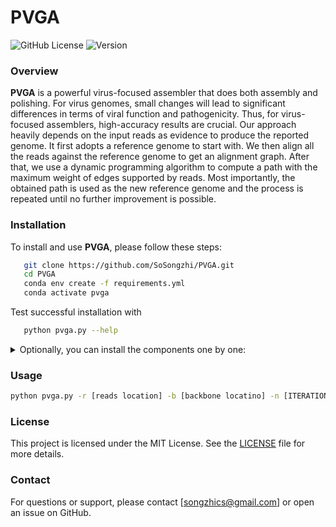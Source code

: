 # PVGA

![GitHub License](https://img.shields.io/github/license/yourusername/yourrepository)
![Version](https://img.shields.io/badge/version-1.0-blue)

### Overview
**PVGA** is a powerful virus-focused assembler that does both assembly and polishing. For virus genomes, small changes will lead to significant differences in terms of viral function and pathogenicity.  Thus, for virus-focused assemblers, high-accuracy results are crucial. Our approach heavily depends on the input reads as evidence to produce the reported genome. It first adopts a reference genome to start with.  We then align all the reads against the reference genome to get an alignment graph. After that, we use a dynamic programming algorithm to compute a path with the maximum weight of edges supported by reads. Most importantly, the obtained path is used as the new reference genome and the process is repeated until no further improvement is possible. 


### Installation
To install and use **PVGA**, please follow these steps:

```bash
   git clone https://github.com/SoSongzhi/PVGA.git
   cd PVGA
   conda env create -f requirements.yml
   conda activate pvga
   ```

Test successful installation with
```bash
   python pvga.py --help
   ```

<details><summary> Optionally, you can install the components one by one: </summary>

```bash
   conda create --name pvga -c bioconda python==3.10 blasr
   conda activate pvga
   git clone https://github.com/SoSongzhi/PVGA.git
   cd PVGA
   pip install -r requirements.txt
   ```

</details>


### Usage

```bash
python pvga.py -r [reads location] -b [backbone locatino] -n [ITERATION NUM] -od [output dir]
```

### License
This project is licensed under the MIT License. See the [LICENSE](LICENSE) file for more details.

### Contact
For questions or support, please contact [songzhics@gmail.com] or open an issue on GitHub.
```
